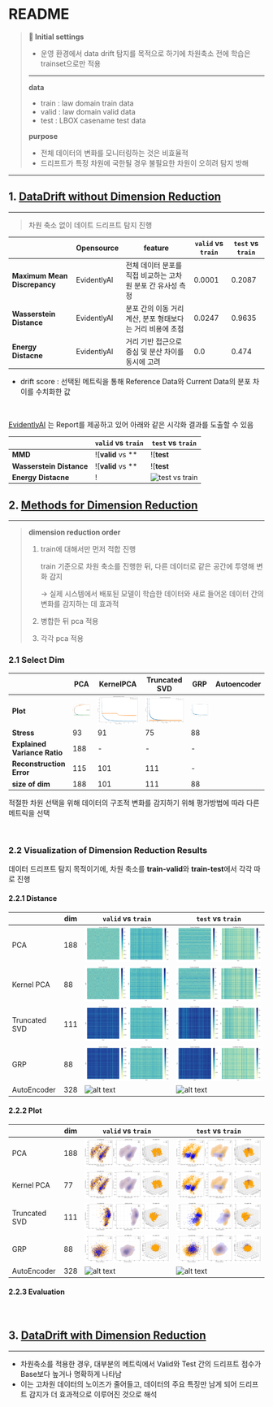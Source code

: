 # README

> **📌 Initial settings**
>    - 운영 환경에서 data drift 탐지를 목적으로 하기에 차원축소 전에 학습은 trainset으로만 적용    
> ----
>**data**
>  - train : law domain train data
>  - valid : law domain valid data
>  - test : LBOX casename test data       
>
> **purpose**
>  - 전체 데이터의 변화를 모니터링하는 것은 비효율적
>  - 드리프트가 특정 차원에 국한될 경우 불필요한 차원이 오히려 탐지 방해

---


## 1. [DataDrift without Dimension Reduction](datadrift_without-dr.ipynb)

---

> 차원 축소 없이 데이트 드리프트 탐지 진행

|  | Opensource | feature | `valid` vs `train` | `test` vs **`train`** |
| --- | --- | --- | --- | --- |
| **Maximum Mean Discrepancy** | EvidentlyAI | 전체 데이터 분포를 직접 비교하는 고차원 분포 간 유사성 측정 | 0.0001 | 0.2087 |
| **Wasserstein Distance** | EvidentlyAI | 분포 간의 이동 거리 계산, 분포 형태보다는 거리 비용에 초점 | 0.0247 | 0.9635 |
| **Energy Distacne** | EvidentlyAI | 거리 기반 접근으로 중심 및 분산 차이를 동시에 고려 | 0.0 | 0.474 |

 * drift score : 선택된 메트릭을 통해 Reference Data와 Current Data의 분포 차이를 수치화한 값

</br>

[EvidentlyAI](https://docs.evidentlyai.com/) 는 Report를 제공하고 있어 아래와 같은 시각화 결과를 도출할 수 있음

|  | `valid` vs `train` | `test` vs `train` |
| --- | --- | --- |
| **MMD** | ![**valid** vs ** | ![**test**  |
| **Wasserstein Distance** | ![**valid** vs ** | ![**test**  |
| **Energy Distacne** | ! | ![**test** vs **train**]() |



## 2. [Methods for Dimension Reduction](dimension-reduction_base.ipynb)

---

> **dimension reduction order**
> 
> 1. train에 대해서만 먼저 적합 진행
>     
>     train 기준으로 차원 축소를 진행한 뒤, 다른 데이터로 같은 공간에 투영해 변화 감지
>     
>     → 실제 시스템에서 배포된 모델이 학습한 데이터와 새로 들어온 데이터 간의 변화를 감지하는 데 효과적
>     
> 2. 병합한 뒤 pca 적용
> 3. 각각 pca 적용

### 2.1 Select Dim

|  | PCA | KernelPCA | Truncated SVD | GRP | Autoencoder |
| --------- | --------- | -------- | --------- | --------- | --------- |
| **Plot**                     |  ![alt text](image.png) | ![alt text](image-15.png) |![alt text](image-5.png)| ![alt text](image-10.png)   |  |
| **Stress**                   | 93                      |      91                   |          75          |       88          |  |
| **Explained Variance Ratio** | 188                     |      -                     |           -          |           -      |  |
| **Reconstruction Error**     | 115                     |     101                   |           111        |         -        |  |
| **size of dim**              | 188                     |      101                     |         111          |       88          |                             |


적절한 차원 선택을 위해 데이터의 구조적 변화를 감지하기 위해 평가방법에 따라 다른 메트릭을 선택

</br>

### 2.2 Visualization of Dimension Reduction Results

데이터 드리프트 탐지 목적이기에, 차원 축소를 **train-valid**와 **train-test**에서 각각 따로 진행

#### 2.2.1 Distance

|  | dim | `valid` vs `train` | `test` vs **`train`** |
| --- | --- | --- | --- |
| PCA | 188 | ![alt text](image-1.png) | ![alt text](image-2.png) |
| Kernel PCA | 88 | ![alt text](image-16.png) | ![alt text](image-17.png) |
| Truncated SVD | 111 | ![alt text](image-6.png) | ![alt text](image-7.png) |
| GRP | 88 | ![alt text](image-11.png) | ![alt text](image-12.png) |
| AutoEncoder | 328 | ![alt text](img_fil4es/image-3.png) | ![alt text](img_f4iles/image-1.png) |


#### 2.2.2 Plot

|  | dim | `valid` vs `train` | `test` vs **`train`** |
| --- | --- | --- | --- |
| PCA | 188 | ![alt text](image-3.png) | ![alt text](image-4.png) |
| Kernel PCA | 77 | ![alt text](image-18.png) | ![alt text](image-19.png) |
| Truncated SVD | 111 | ![alt text](image-8.png) | ![alt text](image-9.png) |
| GRP | 88 | ![alt text](image-13.png) | ![alt text](image-14.png) |
| AutoEncoder | 328 | ![alt text](img_fil4es/image-2.png) | ![alt text](img_file4s/image-28.png) |

#### 2.2.3 Evaluation



</br>

## 3. [DataDrift with Dimension Reduction](datadrift_with-dr.ipynb)

---


- 차원축소를 적용한 경우, 대부분의 메트릭에서 Valid와 Test 간의 드리프트 점수가 Base보다 높거나 명확하게 나타남
- 이는 고차원 데이터의 노이즈가 줄어들고, 데이터의 주요 특징만 남게 되어 드리프트 감지가 더 효과적으로 이루어진 것으로 해석
